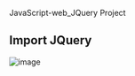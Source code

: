 JavaScript-web_JQuery Project
## Import JQuery
<head>
    <script src="https://code.jquery.com/jquery-3.2.1.min.js"></script>
</head>

![image](https://github.com/OILEGA/alx-higher_level_programming/assets/117779858/f3c57189-a9d2-44e3-bb6b-1e37993e0887)

